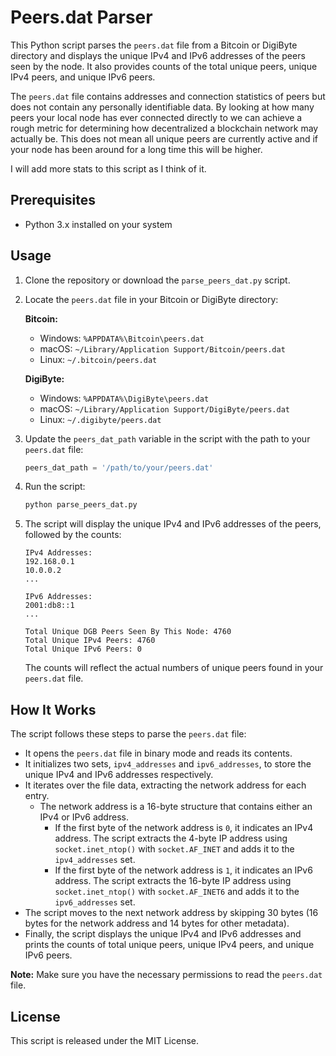 # Peers.dat Parser

This Python script parses the `peers.dat` file from a Bitcoin or DigiByte directory and displays the unique IPv4 and IPv6 addresses of the peers seen by the node. It also provides counts of the total unique peers, unique IPv4 peers, and unique IPv6 peers.

The `peers.dat` file contains addresses and connection statistics of peers but does not contain any personally identifiable data. By looking at how many peers your local node has ever connected directly to we can achieve a rough metric for determining how decentralized a blockchain network may actually be. This does not mean all unique peers are currently active and if your node has been around for a long time this will be higher.

I will add more stats to this script as I think of it.

## Prerequisites

- Python 3.x installed on your system

## Usage

1. Clone the repository or download the `parse_peers_dat.py` script.
2. Locate the `peers.dat` file in your Bitcoin or DigiByte directory:

    **Bitcoin:**
    - Windows: `%APPDATA%\Bitcoin\peers.dat`
    - macOS: `~/Library/Application Support/Bitcoin/peers.dat`
    - Linux: `~/.bitcoin/peers.dat`

    **DigiByte:**
    - Windows: `%APPDATA%\DigiByte\peers.dat`
    - macOS: `~/Library/Application Support/DigiByte/peers.dat`
    - Linux: `~/.digibyte/peers.dat`

3. Update the `peers_dat_path` variable in the script with the path to your `peers.dat` file:
    ```python
    peers_dat_path = '/path/to/your/peers.dat'
    ```

4. Run the script:
    ```bash
    python parse_peers_dat.py
    ```

5. The script will display the unique IPv4 and IPv6 addresses of the peers, followed by the counts:
    ```plaintext
    IPv4 Addresses:
    192.168.0.1
    10.0.0.2
    ...

    IPv6 Addresses:
    2001:db8::1
    ...

    Total Unique DGB Peers Seen By This Node: 4760
    Total Unique IPv4 Peers: 4760
    Total Unique IPv6 Peers: 0
    ```

    The counts will reflect the actual numbers of unique peers found in your `peers.dat` file.

## How It Works

The script follows these steps to parse the `peers.dat` file:
- It opens the `peers.dat` file in binary mode and reads its contents.
- It initializes two sets, `ipv4_addresses` and `ipv6_addresses`, to store the unique IPv4 and IPv6 addresses respectively.
- It iterates over the file data, extracting the network address for each entry.
    - The network address is a 16-byte structure that contains either an IPv4 or IPv6 address.
        - If the first byte of the network address is `0`, it indicates an IPv4 address. The script extracts the 4-byte IP address using `socket.inet_ntop()` with `socket.AF_INET` and adds it to the `ipv4_addresses` set.
        - If the first byte of the network address is `1`, it indicates an IPv6 address. The script extracts the 16-byte IP address using `socket.inet_ntop()` with `socket.AF_INET6` and adds it to the `ipv6_addresses` set.
- The script moves to the next network address by skipping 30 bytes (16 bytes for the network address and 14 bytes for other metadata).
- Finally, the script displays the unique IPv4 and IPv6 addresses and prints the counts of total unique peers, unique IPv4 peers, and unique IPv6 peers.

**Note:** Make sure you have the necessary permissions to read the `peers.dat` file.

## License

This script is released under the MIT License.

